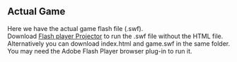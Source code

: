 ## Actual Game
Here we have the actual game flash file (.swf).\
Download [Flash player Projector](https://www.adobe.com/support/flashplayer/debug_downloads.html)  to run the .swf file without the HTML file.\
Alternatively you can download index.html and game.swf in the same folder. You may need the Adobe Flash Player browser plug-in to run it.

